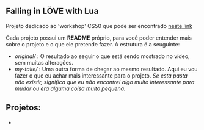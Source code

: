 ## Falling in LÖVE with Lua

Projeto dedicado ao 'workshop' CS50 que pode ser encontrado [neste link]()

Cada projeto possui um **README** próprio, para você poder entender mais sobre o projeto e o que ele pretende fazer.
A estrutura é a seuguinte: 
 
 - *original/* : O resultado ao seguir o que está sendo mostrado no vídeo, sem muitas alterações.
 - *my-take/* : Uma outra forma de chegar ao mesmo resultado. Aqui eu vou fazer o que eu achar mais interessante para o projeto. *Se esta pasta não existir, significa que eu não encontrei algo muito interessante para mudar ou era alguma coisa muito pequena.*

 ## Projetos:

 - 